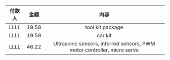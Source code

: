 |付款人|金额|内容|
|:----:|:-:|:--:|
|LLLL|19.58|tool kit package|
|LLLL|19.59|car kit|
|LLLL|46.22|Ultrasonic sensors, inferred sensors, PWM motor controller, micro servo|
